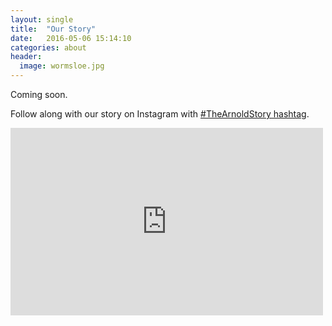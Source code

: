 ```yaml
---
layout: single
title:  "Our Story"
date:   2016-05-06 15:14:10
categories: about
header:
  image: wormsloe.jpg
---
```


Coming soon.

Follow along with our story on Instagram with [#TheArnoldStory hashtag](https://www.instagram.com/explore/tags/thearnoldstory/).

<iframe src="http://snapwidget.com/sc/?h=dGhlYXJub2xkc3Rvcnl8aW58MzAwfDN8M3x8eWVzfDIwfG5vbmV8b25TdGFydHx5ZXN8bm8=&ve=100516" title="Instagram Widget" class="snapwidget-widget" allowTransparency="true" frameborder="0" scrolling="no" style="border:none; overflow:hidden; width:500px; height:300px"></iframe>
